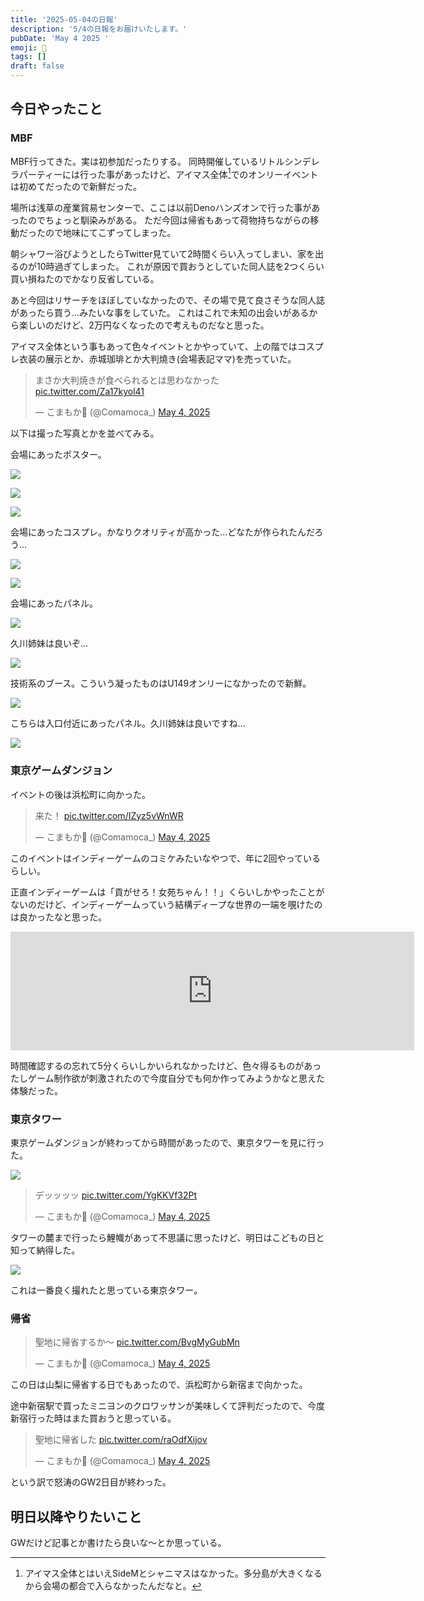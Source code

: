 ```yaml
---
title: '2025-05-04の日報'
description: '5/4の日報をお届けいたします。'
pubDate: 'May 4 2025 '
emoji: 🦊
tags: []
draft: false
---
```


## 今日やったこと

### MBF

MBF行ってきた。実は初参加だったりする。
同時開催しているリトルシンデレラパーティーには行った事があったけど、アイマス全体[^1]でのオンリーイベントは初めてだったので新鮮だった。

場所は浅草の産業貿易センターで、ここは以前Denoハンズオンで行った事があったのでちょっと馴染みがある。
ただ今回は帰省もあって荷物持ちながらの移動だったので地味にてこずってしまった。

朝シャワー浴びようとしたらTwitter見ていて2時間くらい入ってしまい、家を出るのが10時過ぎてしまった。
これが原因で買おうとしていた同人誌を2つくらい買い損ねたのでかなり反省している。

あと今回はリサーチをほぼしていなかったので、その場で見て良さそうな同人誌があったら買う...みたいな事をしていた。
これはこれで未知の出会いがあるから楽しいのだけど、2万円なくなったので考えものだなと思った。

アイマス全体という事もあって色々イベントとかやっていて、上の階ではコスプレ衣装の展示とか、赤城珈琲とか大判燒き(会場表記ママ)を売っていた。

<blockquote class="twitter-tweet"><p lang="ja" dir="ltr">まさか大判焼きが食べられるとは思わなかった <a href="https://t.co/Za17kyol41">pic.twitter.com/Za17kyol41</a></p>&mdash; こまもか🦊 (@Comamoca_) <a href="https://twitter.com/Comamoca_/status/1918927287153578346?ref_src=twsrc%5Etfw">May 4, 2025</a></blockquote> <script async src="https://platform.twitter.com/widgets.js" charset="utf-8"></script>

以下は撮った写真とかを並べてみる。

会場にあったポスター。

![](/images/2025-05-06-053145.png)

![](/images/2025-05-06-053203.png)

![](/images/2025-05-06-053323.png)

会場にあったコスプレ。かなりクオリティが高かった...どなたが作られたんだろう...

![](/images/2025-05-06-053329.png)

![](/images/2025-05-06-053301.png)

会場にあったパネル。

![](/images/2025-05-06-053412.png)

久川姉妹は良いぞ...

![](/images/2025-05-06-053507.png)

技術系のブース。こういう凝ったものはU149オンリーになかったので新鮮。

![](/images/2025-05-06-053521.png)

こちらは入口付近にあったパネル。久川姉妹は良いですね...

![](/images/2025-05-06-053712.png)

### 東京ゲームダンジョン

イベントの後は浜松町に向かった。

<blockquote class="twitter-tweet"><p lang="ja" dir="ltr">来た！ <a href="https://t.co/IZyz5vWnWR">pic.twitter.com/IZyz5vWnWR</a></p>&mdash; こまもか🦊 (@Comamoca_) <a href="https://twitter.com/Comamoca_/status/1918944304568922186?ref_src=twsrc%5Etfw">May 4, 2025</a></blockquote> <script async src="https://platform.twitter.com/widgets.js" charset="utf-8"></script>

このイベントはインディーゲームのコミケみたいなやつで、年に2回やっているらしい。

正直インディーゲームは「貢がせろ！女苑ちゃん！！」くらいしかやったことがないのだけど、インディーゲームっていう結構ディープな世界の一端を覗けたのは良かったなと思った。

<iframe src="https://store.steampowered.com/widget/2649990/" frameborder="0" width="646" height="190"></iframe>

時間確認するの忘れて5分くらいしかいられなかったけど、色々得るものがあったしゲーム制作欲が刺激されたので今度自分でも何か作ってみようかなと思えた体験だった。

### 東京タワー

東京ゲームダンジョンが終わってから時間があったので、東京タワーを見に行った。

![](/images/2025-05-06-054030.png)

<blockquote class="twitter-tweet"><p lang="ja" dir="ltr">デッッッッ <a href="https://t.co/YgKKVf32Pt">pic.twitter.com/YgKKVf32Pt</a></p>&mdash; こまもか🦊 (@Comamoca_) <a href="https://twitter.com/Comamoca_/status/1918945904486232447?ref_src=twsrc%5Etfw">May 4, 2025</a></blockquote> <script async src="https://platform.twitter.com/widgets.js" charset="utf-8"></script>

タワーの麓まで行ったら鯉幟があって不思議に思ったけど、明日はこどもの日と知って納得した。

![](/images/2025-05-06-054216.png)

これは一番良く撮れたと思っている東京タワー。

### 帰省

<blockquote class="twitter-tweet"><p lang="ja" dir="ltr">聖地に帰省するか〜 <a href="https://t.co/BvgMyGubMn">pic.twitter.com/BvgMyGubMn</a></p>&mdash; こまもか🦊 (@Comamoca_) <a href="https://twitter.com/Comamoca_/status/1918968903809843708?ref_src=twsrc%5Etfw">May 4, 2025</a></blockquote> <script async src="https://platform.twitter.com/widgets.js" charset="utf-8"></script>

この日は山梨に帰省する日でもあったので、浜松町から新宿まで向かった。

途中新宿駅で買ったミニヨンのクロワッサンが美味しくて評判だったので、今度新宿行った時はまた買おうと思っている。

<blockquote class="twitter-tweet"><p lang="ja" dir="ltr">聖地に帰省した <a href="https://t.co/raOdfXijov">pic.twitter.com/raOdfXijov</a></p>&mdash; こまもか🦊 (@Comamoca_) <a href="https://twitter.com/Comamoca_/status/1919018198529081508?ref_src=twsrc%5Etfw">May 4, 2025</a></blockquote> <script async src="https://platform.twitter.com/widgets.js" charset="utf-8"></script>

という訳で怒涛のGW2日目が終わった。

## 明日以降やりたいこと

GWだけど記事とか書けたら良いな〜とか思っている。

[^1]: アイマス全体とはいえSideMとシャニマスはなかった。多分島が大きくなるから会場の都合で入らなかったんだなと。
